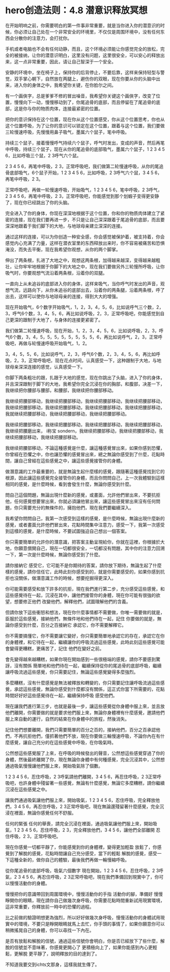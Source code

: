 # hero创造法则：4.8 潜意识释放冥想

在开始明响之前，你需要明白的第一件事非常重要，就是当你进入你的潜意识的时候，你必须让自己处在一个非常安全的环境里，不仅仅是周围环境中，没有任何东西会分散你的注意力，会打扰你。

手机或者电脑也不会有任何动静，而且，这个环境必须能让你感觉完全的放松，完全的被接纳，让你的潜意识明白，这里没有问题，这里很安全，可以安心的释放出来，这一点非常重要，因此，请让自己智深于一个安全。

安静的环境中，坐在椅子上，保持你的后背停止，不要后靠，这样来保持轻型与警觉，双手掌心朝下，自然放在两腿上，避伤你的双眼，现在你要从你的头脑中出来，进入你的身体之中，我希望你关键，在你脸尔之间。

有一个画俠字，总是爹爹不修的冒出噪音，我希望你关键这个画俠字，改变了位置，慢慢向下一动，慢慢移动到了，你尾追骨的底部，而且停留在了尾追骨的底部，这是你与你的物质肉体，连接最紧密的位置。

把你的意识保持在这个位置，现在你从这个位置感受，你从这个位置思考，你也从这个位置呼吸，为了让你的意识可以锁定在这个位置，跟着与这个位置，我们要做三轮慢速呼吸，先慢慢用鼻子吸气，墨属六个鼠子，笔中呼吸。

持续三个鼠子，接着慢慢呼气持续六个鼠子，呼气时发出，变成的声音，然后再笔中呼吸，持续三个鼠子，现在从你的尾追骨的底部吸气，墨属六个鼠子，1 2 3 4 5 6，比如呼吸三个鼠，2 3呼气六个鼠。

2 3 4 5 6，再笔中呼吸，2 3，正常呼吸吧，我们做第二轮慢速呼吸，从你的尾追骨底部吸气，6个鼠子开始，1 2 3 4 5 6，比如呼吸，2 3呼气六个鼠，3 4 5 6，再笔中呼吸，2 3。

正常呼吸吧，再做一轮慢速呼吸，开始吸气，1 2 3 4 5 6，笔中呼吸，2 3呼气，2 3 4 5 6，再笔中呼吸，2 3，正常呼吸吧，你能感觉到那个划蝦子变得更安静了，现在你已经跳出了你的头脑。

完全进入了你的身体，你现在深深地根据于这个位置，你和你的物质肉体建立了紧密的连接，现在我们要再进一步，不只是让自己深深跟着于尾追骨的底部，而且要深深地跟着于我们脚下的大地，与地球母亲建立深深的连接。

通过这样的连接，可以为你创造一种安全感，你会感觉被保护着，被支持着，你会感觉内心充满了力量，这样在潜衣室里的东西释放出来时，你不容易被痛苦和恐惧淹没，而失去平衡，现在我希望你观想，从你的两个脚掌。

伸出了两条根，扎进了大地之中，观想这两条根，加得越来越深，变得越来越粗壮，让你牢牢地根据于你脚下的大地之中，现在我们要做另外三轮慢所呼吸，让你吸气时，你要观想气流沿着两条根，沿着你的双腿。

一直向上从未追谷的底部进入你的身体，这样来吸气，当你呼气时发出的声音，观想气流，远路向下，从你未追谷的底部出去，沿着你的两条腿，沿着两条根，呼了出去，这样可以使你与地球母亲的连接，得到大大的增强。

现在开始吸气，6个数字开始吸气，1，2，3，4，5，6，比如说呼气三个数，2，3，呼气6个数，3，4，5，6，再比如说呼吸，2，3，正常呼吸吧，你能感觉到自己更深的跟制于大地了，与身体的连接更紧密了。

我们做第二轮慢速呼吸，现在开始，1，2，3，4，5，6，比如说呼吸，2，3，呼气6个数，3，4，5，5，5，5，5，5，5，5，6，再比如说呼气，2，3，正常呼吸吧，再做与轮慢速呼吸开始吸气，1，2。

3，4，5，5，6，比如说呼气，2，3，呼气6个数，2，3，4，5，6，再比如呼吸，2，3，正常呼吸吧，现在花点时间，认真感受一下，这种跟制于大地，与地球母亲深深连接的感觉，认真感受一下。

你脚下两条粗壮的跟，扎跟于大地的感觉，现在你跳出了头脑，进入了你的身体，并且深深跟制于脚下的大地，我希望你完全沉浸在你的胸部，和腹部，决差一下，我继续把你腰部与腰部，和腰部，我继续把你腰部移动。

我继续把腰部移动，我继续把腰部移动，我继续把腰部移动，我继续把腰部移动，我继续把腰部移动，我继续把腰部移动，我继续把腰部移动，我继续把腰部移动，我就继续把腰部移动，我继续把腰部移动，我继续把腰部移动。

我继续把腰部移动，我继续把腰部移动，我继续把腰部移动，我继续把腰部移动，我继续把腰磨出来， i称宝 sondern，我继续把腰部移动，我继续把腰部移动，我继续把腰部移动，我继续把腰部移动。

我继续把腰部移动，不論這種感覺是什麼，讓這種感覺冒出來，如果你感到恐懼，你曾經在恐懼之中，你也讓恐懼的感覺冒出來，總之無論你感受到了什麼，花點時間，讓自己曾經在這些感覺之中，讓這些感覺接管你的身體。

做潛意識的工作最重要的，就是無論生起什麼樣的感覺，跟隨著這種感覺找到它的根源，因此讓這些感覺完全接管你的身體，而且你問問自己，上一次我體驗到這樣相同的感覺，是什麼時候，看到會發生什麼，無論你感受到什麼。

問自己這個問題，無論出現什麼新的感覺，或畫面，允許他們冒出來，不要抗拒他，任何感覺想要冒出來，你就必須讓他冒出來，讓這些感覺冒出來沒有任何問題，你只需要充分的無條件的，擁抱他們，現在我們要繼續深入。

我希望你問問自己，我第一次感受到這樣的感覺，是什麼時候，無論出現什麼新的感覺，或者畫面允許他們冒出來，花點時間集中注意力，感受一下，我第一次感受到這樣的感覺，是什麼時候，不要試圖強迫自己想出一個答案。

你只需要簡單的允許你的潛意識，把答案主動呈現給你，你就在這裡，你根據於大地，你願意償開自己，現在一切都很安全，一切都沒有問題，其中你的注意力回溯一下，第一次是什麼時候，無論你感受到了什麼。

請你接納它 感受它，它可能不是你期待的答案，請你放下期待，無論生起了什麼樣的感覺，請你信任它，此時此刻你感受到的，就是你需要感受的，如果你感到抗拒也沒關係，做潛意識工作的時候，想要挖掘得更深入。

你可能需要感受和放下許多的抗拒，現在我們進行第二步，充分感受這些感覺，和這些感覺待在一起，沉浸在其中，讓他們接管你的身體，現在你可能有很強的欲望，想要修正他們 改變他們，解釋他們，試圖理解他們的含義。

但請你放下這些衝怒和想法，現在你什麼事情都不需要做，你唯一需要做的就是，臣服於這些感覺，接納他們，無條件地和他們待在一起，記住 你要做的就是，無論你感受到什麼，百分之百接納它 承認它，你不需要解釋它。

你不需要搞懂它，你不需要讓它變好，你只需要簡單地承認它的存在，承認它在你的身體裡，和它待在一起，繼續讓你的呼吸流過這些感覺，此時此刻這些感覺可能會變得更糟糕，更痛苦了，記住 他們在變好之前。

會先變得越來越糟糕，如果你現在開始感到一些很極端的感覺，請你不要感到驚訝，沒有關係 簡單地和他們待在一起，繼續保持從你的尾追骨的底部呼吸，繼續讓呼吸流過這些感覺，你只需要記住，無論這些感覺變得多麼強烈。

多麼糟糕，沒有什麼感覺是無法被釋放和轉變的，你只需要記住讓呼吸流過這些感覺，承認這些感覺，無論你感受到什麼都沒有關係，這正式你當下所需要的，花點時間好好好這些感覺待在一起，繼續保持呼吸 感受他們。

現在讓我們進行第三步，也就是最後一步，讓這些感覺從你身體中服上來，並且放他們離開，你需要做的就是要求他們服上來，無論你身體裡有什麼感覺，邀請他們服上來自動的運行，自然的結束在你身體中的旅程，然後消失。

記住他們想要離開，我們只需要簡單的百分之百的，接納他們，百分之百承認他們，不再抗拒他們，僅抓著他們不放，現在你要做三輪慢速呼吸，不論你內在有什麼感覺，讓自己充分的在這些感覺中呼吸，在你吸氣時。

公然想這些感覺服了上來，在呼吸的時候發出的聲音，公然想這些感覺穿過了你的身體，然後最終離開了你，現在無論你身體中有何種感覺，完全沉浸其中，公然想通過吸氣慢慢讓他們服上來，開始吸氣除了個數。

1 2 3 4 5 6，忍住呼吸，2 3呼氣請他們離開，3 4 5 6，再忍住呼吸，2 3正常呼吸吧，也許身體中殘留著一些感覺，無論有什麼感覺，無論它多麼糟糕，請你繼續沉浸在這些感覺之中。

讓我們通過吸氣讓他們服上來，開始吸氣，1 2 3 4 5 6，忍住呼吸，完全釋放他們，3 4 5 6，再忍住呼吸，2 3正常呼吸吧，現在無論還殘留著什麼感覺，完全沉浸在裡面，無論你感覺任何不舒服。

任何的緊張 任何的舉喪，請完全沉浸在裡面，通過吸氣讓他們服上來，開始吸氣，1 2 3 4 5 6，忍住呼吸，2 3，完全釋放他們，3 4 5 6，讓他們全部離開 忍住呼吸，2 3，正常呼吸吧。

現在你感覺一切都平靜了，你能感覺到你的身體裡，變得更加輕盈 放鬆了，你感覺到了解脫的感覺，花點時間讓自己充分感受，當下的輕鬆 解脫的感覺，感受一下這種全新的，做你自己的體驗，最後我們再做一輪慢縮呼吸。

從你尾追骨的底部呼吸，吸氣六個數字 現在開始，1 2 3 4 5 6，忍住呼吸，2 3呼氣，2 3 4 5 6，再忍住呼吸，2 3正常呼吸吧，現在我們準備回到現實中了，你可以慢慢活動你的身體。

慢慢把你的意識帶回到周圍環境中，慢慢活動你的手指 活動你的腳，準備好 慢慢睜開你的眼睛，現在請你自己做幾次身呼吸，你需要花點時間重新試用現實環境，這非常重要，你釋放前一時中的恐懼的過程。

比之前做的驗證明想更為強烈，所以好好做幾次身呼吸，慢慢活動你的身體試用現實中的環境，不要只是睜開眼睛就馬上去忙，你手頭的事情了，如果你願意你可以稍微搖晃自己的身體，你可以尋找一下內在。

是否有放鬆和解脫的信號，通過這些信號你會明白，你是否已經放下了些什麼，解脫的信號並不意味著，你感覺更開心了 更積極向上了，如果你能感到內心更輕鬆，更解脫 更平靜了，說明釋放的目的達到了。

不知道我要交到ichts文那身，這樣我就生傳了。